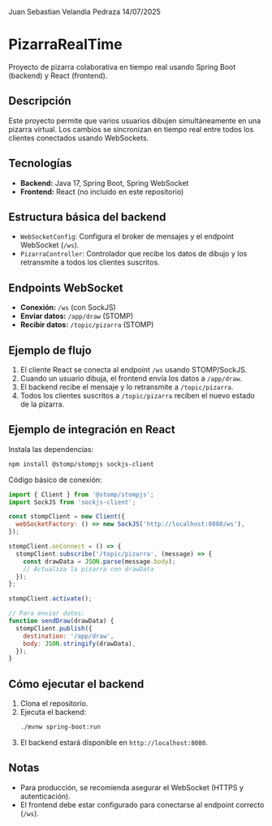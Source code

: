 Juan Sebastian Velandia Pedraza
14/07/2025

# PizarraRealTime

Proyecto de pizarra colaborativa en tiempo real usando Spring Boot (backend) y React (frontend).

## Descripción
Este proyecto permite que varios usuarios dibujen simultáneamente en una pizarra virtual. Los cambios se sincronizan en tiempo real entre todos los clientes conectados usando WebSockets.

## Tecnologías
- **Backend:** Java 17, Spring Boot, Spring WebSocket
- **Frontend:** React (no incluido en este repositorio)

## Estructura básica del backend
- `WebSocketConfig`: Configura el broker de mensajes y el endpoint WebSocket (`/ws`).
- `PizarraController`: Controlador que recibe los datos de dibujo y los retransmite a todos los clientes suscritos.

## Endpoints WebSocket
- **Conexión:** `/ws` (con SockJS)
- **Enviar datos:** `/app/draw` (STOMP)
- **Recibir datos:** `/topic/pizarra` (STOMP)

## Ejemplo de flujo
1. El cliente React se conecta al endpoint `/ws` usando STOMP/SockJS.
2. Cuando un usuario dibuja, el frontend envía los datos a `/app/draw`.
3. El backend recibe el mensaje y lo retransmite a `/topic/pizarra`.
4. Todos los clientes suscritos a `/topic/pizarra` reciben el nuevo estado de la pizarra.

## Ejemplo de integración en React
Instala las dependencias:
```bash
npm install @stomp/stompjs sockjs-client
```

Código básico de conexión:
```js
import { Client } from '@stomp/stompjs';
import SockJS from 'sockjs-client';

const stompClient = new Client({
  webSocketFactory: () => new SockJS('http://localhost:8080/ws'),
});

stompClient.onConnect = () => {
  stompClient.subscribe('/topic/pizarra', (message) => {
    const drawData = JSON.parse(message.body);
    // Actualiza la pizarra con drawData
  });
};

stompClient.activate();

// Para enviar datos:
function sendDraw(drawData) {
  stompClient.publish({
    destination: '/app/draw',
    body: JSON.stringify(drawData),
  });
}
```

## Cómo ejecutar el backend
1. Clona el repositorio.
2. Ejecuta el backend:
   ```bash
   ./mvnw spring-boot:run
   ```
3. El backend estará disponible en `http://localhost:8080`.

## Notas
- Para producción, se recomienda asegurar el WebSocket (HTTPS y autenticación).
- El frontend debe estar configurado para conectarse al endpoint correcto (`/ws`).

